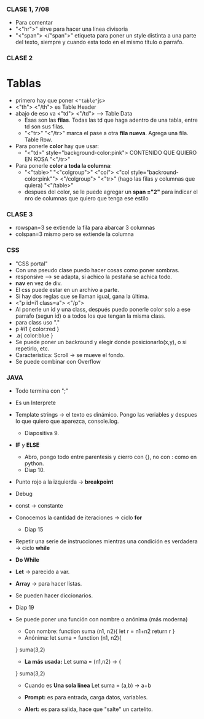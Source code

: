 ### CLASE 1, 7/08 
- Para comentar <!-- comentocomento -->
- "<"hr">" sirve para hacer una linea divisoria 
- "<"span"> </"span">"  etiqueta para poner un style distinta a una parte del texto, siempre y cuando esta todo en el mismo título o parrafo.

### CLASE 2
# Tablas
- primero hay que poner <```"table"```js>
- <"th"> <"/th"> es Table Header
- abajo de eso va <"td"> <"/td"> --> Table Data
    - Esas son las **filas**. Todas las td que haga adentro de una tabla, entre td son sus filas.
    - "<"tr>" "<"/tr>" marca el pase a otra **fila nueva**. Agrega una fila. Table Row.
- Para ponerle **color** hay que usar:
    - "<"td>" style="background-color:pink"> CONTENIDO QUE QUIERO EN ROSA "<"/tr>"
- Para ponerle **color a toda la columna**:
    - "<"table>"
        "<"colgroup">"
            <"col">
            <"col style="backround-color:pink"">
        <"/colgroup">
        "<"tr>"
            (hago las filas y columnas que quiera)
     "<"/table>"
     - despues del color, se le puede agregar un **span ="2"** para indicar el nro de columnas que quiero que tenga ese estilo

### CLASE 3
- rowspan=3 se extiende la fila para abarcar 3 columnas
- colspan=3 mismo pero se extiende la columna

### CSS
- "CSS portal"
- Con una pseudo clase puedo hacer cosas como poner sombras.
- responsive --> se adapta, si achico la pestaña se achica todo.
- **nav** en vez de div.
-  El css puede estar en un archivo a parte.
- Si hay dos reglas que se llaman igual, gana la última.
- <"p id=i1 class=a"> <"/p">
- Al ponerle un id y una class, después puedo ponerle color solo a ese parrafo (segun id) o a todos los que tengan la misma class.
- para class uso "."
- p #i1 {
    color:red
}
- .a{
    color:blue
}
- Se puede poner un backround y elegir donde posicionarlo(x,y), o si repetirlo, etc.
- Caracteristica: Scroll → se mueve el fondo.
- Se puede combinar con Overflow

### JAVA
- Todo termina con ";"
- Es un Interprete
- Template strings → el texto es dinámico. Pongo las veriables y despues lo que quiero que aparezca, console.log.
    - Diapositiva 9.
- **IF** y **ELSE**
    - Abro, pongo todo entre parentesis y cierro con {}, no con : como en python.
    - Diap 10.
- Punto rojo a la izquierda → **breakpoint**
- Debug
- const → constante 
- Conocemos la cantidad de iteraciones → ciclo **for**
    - Diap 15
- Repetir una serie de instrucciones mientras una condición es verdadera → ciclo **while**
- **Do While**
- **Let** → parecido a var.
- **Array** → para hacer listas.
- Se pueden hacer diccionarios.
-   Diap 19
- Se puede poner una función con nombre o anónima (más moderna)
    - Con nombre:
    function suma (n1, n2){
        let r = n1+n2
        return r
    }
    - Anónima:
    let suma = function (n1, n2){

    }
    suma(3,2)
    - **La más usada:** 
    Let suma = (n1,n2) → {

    }
    suma(3,2)
    - Cuando es **Una sola línea**
    Let suma = (a,b) → a+b

    - **Prompt:** es para entrada, carga datos, variables.
    - **Alert:** es para salida, hace que "salte" un cartelito.

